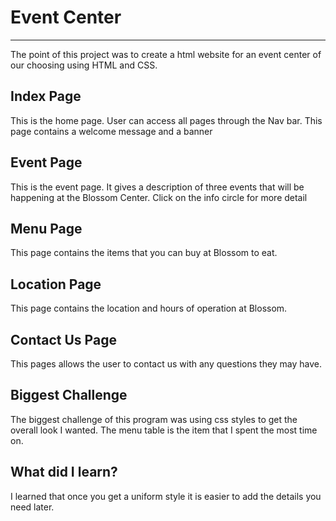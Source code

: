 # Event Center
---
The point of this project was to create a html website for an event center of our choosing using HTML and CSS.

## Index Page
This is the home page. User can access all pages through the Nav bar. This page contains a welcome message and a banner

## Event Page
This is the event page. It gives a description of three events that will be happening at the Blossom Center. Click on the info circle for more detail

## Menu Page
This page contains the items that you can buy at Blossom to eat. 

## Location Page
This page contains the location and hours of operation at Blossom.

## Contact Us Page
This pages allows the user to contact us with any questions they may have.

## Biggest Challenge
The biggest challenge of this program was using css styles to get the overall look I wanted. The menu table is the item that I spent the most time on.

## What did I learn?
I learned that once you get a uniform style it is easier to add the details you need later. 
